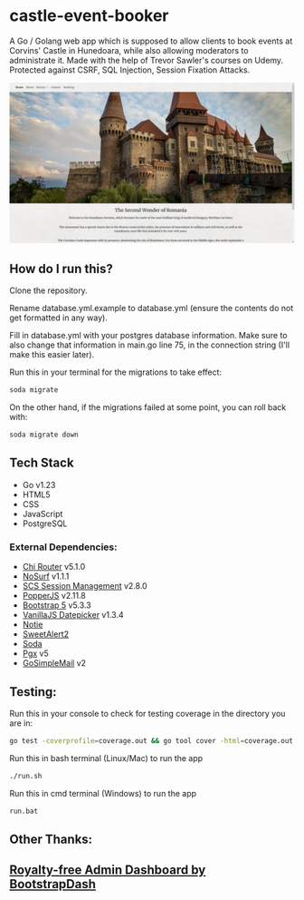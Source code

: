 # castle-event-booker

A Go / Golang web app which is supposed to allow clients to book events at Corvins' Castle in Hunedoara, while also allowing moderators to administrate it. Made with the help of Trevor Sawler's courses on Udemy. Protected against CSRF, SQL Injection, Session Fixation Attacks.

![](https://github.com/TimofteRazvan/castle-event-booker/blob/main/static/images/home_page_1.png)

<h2> How do I run this? </h2>

Clone the repository.

Rename database.yml.example to database.yml (ensure the contents do not get formatted in any way).

Fill in database.yml with your postgres database information. Make sure to also change that information in main.go line 75, in the connection string (I'll make this easier later).

Run this in your terminal for the migrations to take effect:

```bash
soda migrate
```

On the other hand, if the migrations failed at some point, you can roll back with:

```bash
soda migrate down
```

<h2> Tech Stack </h2>

- Go v1.23
- HTML5
- CSS
- JavaScript
- PostgreSQL

<h3> External Dependencies: </h3>

- [Chi Router](https://github.com/go-chi/chi/v5) v5.1.0
- [NoSurf](https://github.com/justinas/nosurf) v1.1.1
- [SCS Session Management](https://github.com/alexedwards/scs/v2) v2.8.0
- [PopperJS](https://cdn.jsdelivr.net/npm/@popperjs/core@2.11.8/dist/umd/popper.min.js) v2.11.8
- [Bootstrap 5](https://cdn.jsdelivr.net/npm/bootstrap@5.3.3/dist/js/bootstrap.min.js) v5.3.3
- [VanillaJS Datepicker](https://github.com/mymth/vanillajs-datepicker) v1.3.4
- [Notie](https://github.com/jaredreich/notie)
- [SweetAlert2](https://github.com/sweetalert2/sweetalert2)
- [Soda](https://github.com/gobuffalo/pop/v6/soda@latest)
- [Pgx](https://github.com/jackc/pgx/) v5
- [GoSimpleMail](https://github.com/xhit/go-simple-mail) v2

<h2> Testing: </h2>
Run this in your console to check for testing coverage in the directory you are in:

```bash
go test -coverprofile=coverage.out && go tool cover -html=coverage.out
```

Run this in bash terminal (Linux/Mac) to run the app

```bash
./run.sh
```

Run this in cmd terminal (Windows) to run the app

```bash
run.bat
```

<h2> Other Thanks: <h2>

[Royalty-free Admin Dashboard by BootstrapDash](https://github.com/BootstrapDash/RoyalUI-Free-Bootstrap-Admin-Template)
